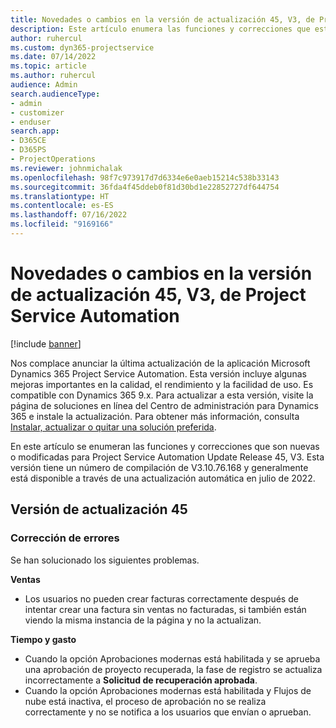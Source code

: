```yaml
---
title: Novedades o cambios en la versión de actualización 45, V3, de Project Service Automation
description: Este artículo enumera las funciones y correcciones que están disponibles en la actualización de la versión 45, V3 de Microsoft Dynamics 365 Project Service Automation.
author: ruhercul
ms.custom: dyn365-projectservice
ms.date: 07/14/2022
ms.topic: article
ms.author: ruhercul
audience: Admin
search.audienceType:
- admin
- customizer
- enduser
search.app:
- D365CE
- D365PS
- ProjectOperations
ms.reviewer: johnmichalak
ms.openlocfilehash: 98f7c973917d7d6334e6e0aeb15214c538b33143
ms.sourcegitcommit: 36fda4f45ddeb0f81d30bd1e22852727df644754
ms.translationtype: HT
ms.contentlocale: es-ES
ms.lasthandoff: 07/16/2022
ms.locfileid: "9169166"
---
```

# <a name="whats-new-or-changed-in-project-service-automation-update-release-45-v3"></a>Novedades o cambios en la versión de actualización 45, V3, de Project Service Automation

[!include [banner](../includes/psa-now-project-operations.md)]

Nos complace anunciar la última actualización de la aplicación Microsoft Dynamics 365 Project Service Automation. Esta versión incluye algunas mejoras importantes en la calidad, el rendimiento y la facilidad de uso. Es compatible con Dynamics 365 9.x. Para actualizar a esta versión, visite la página de soluciones en línea del Centro de administración para Dynamics 365 e instale la actualización. Para obtener más información, consulta [Instalar, actualizar o quitar una solución preferida](/power-platform/admin/install-remove-preferred-solution).

En este artículo se enumeran las funciones y correcciones que son nuevas o modificadas para Project Service Automation Update Release 45, V3. Esta versión tiene un número de compilación de V3.10.76.168 y generalmente está disponible a través de una actualización automática en julio de 2022.

## <a name="update-release-45"></a>Versión de actualización 45

### <a name="bug-fixes"></a>Corrección de errores

Se han solucionado los siguientes problemas.

**Ventas**

- Los usuarios no pueden crear facturas correctamente después de intentar crear una factura sin ventas no facturadas, si también están viendo la misma instancia de la página y no la actualizan.

**Tiempo y gasto**

- Cuando la opción Aprobaciones modernas está habilitada y se aprueba una aprobación de proyecto recuperada, la fase de registro se actualiza incorrectamente a **Solicitud de recuperación aprobada**.
- Cuando la opción Aprobaciones modernas está habilitada y Flujos de nube está inactiva, el proceso de aprobación no se realiza correctamente y no se notifica a los usuarios que envían o aprueban.
